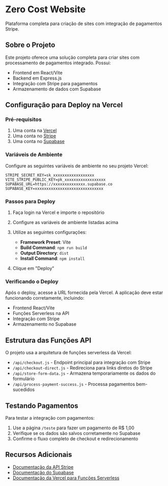 # Zero Cost Website

Plataforma completa para criação de sites com integração de pagamentos Stripe.

## Sobre o Projeto

Este projeto oferece uma solução completa para criar sites com processamento de pagamentos integrado. Possui:

- Frontend em React/Vite
- Backend em Express.js
- Integração com Stripe para pagamentos
- Armazenamento de dados com Supabase

## Configuração para Deploy na Vercel

### Pré-requisitos

1. Uma conta na [Vercel](https://vercel.com)
2. Uma conta no [Stripe](https://stripe.com)
3. Uma conta no [Supabase](https://supabase.com)

### Variáveis de Ambiente

Configure as seguintes variáveis de ambiente no seu projeto Vercel:

```
STRIPE_SECRET_KEY=sk_xxxxxxxxxxxxxxxxxx
VITE_STRIPE_PUBLIC_KEY=pk_xxxxxxxxxxxxxxxxxx
SUPABASE_URL=https://xxxxxxxxxxxxxx.supabase.co
SUPABASE_KEY=xxxxxxxxxxxxxxxxxxxxxxxxxxxxxx
```

### Passos para Deploy

1. Faça login na Vercel e importe o repositório
2. Configure as variáveis de ambiente listadas acima
3. Utilize as seguintes configurações:

   - **Framework Preset**: Vite
   - **Build Command**: `npm run build`
   - **Output Directory**: `dist`
   - **Install Command**: `npm install`

4. Clique em "Deploy"

### Verificando o Deploy

Após o deploy, acesse a URL fornecida pela Vercel. A aplicação deve estar funcionando corretamente, incluindo:

- Frontend React/Vite
- Funções Serverless na API
- Integração com Stripe
- Armazenamento no Supabase

## Estrutura das Funções API

O projeto usa a arquitetura de funções serverless da Vercel:

- `/api/checkout.js` - Endpoint principal para integração com Stripe
- `/api/checkout-direct.js` - Redireciona para links diretos do Stripe
- `/api/store-form-data.js` - Armazena temporariamente os dados do formulário
- `/api/process-payment-success.js` - Processa pagamentos bem-sucedidos

## Testando Pagamentos

Para testar a integração com pagamentos:

1. Use a página `/teste` para fazer um pagamento de R$ 1,00
2. Verifique se os dados são salvos corretamente no Supabase
3. Confirme o fluxo completo de checkout e redirecionamento

## Recursos Adicionais

- [Documentação da API Stripe](https://stripe.com/docs/api)
- [Documentação do Supabase](https://supabase.com/docs)
- [Documentação da Vercel para Funções Serverless](https://vercel.com/docs/serverless-functions/introduction)


